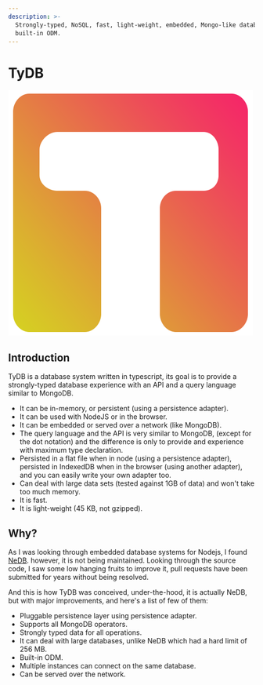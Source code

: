 ```yaml
---
description: >-
  Strongly-typed, NoSQL, fast, light-weight, embedded, Mongo-like database with
  built-in ODM.
---
```


# TyDB

![](.gitbook/assets/logo.ts.png)

## Introduction

TyDB is a database system written in typescript, its goal is to provide a strongly-typed database experience with an API and a query language similar to MongoDB.

* It can be in-memory, or persistent \(using a persistence adapter\).
* It can be used with NodeJS or in the browser.
* It can be embedded or served over a network \(like MongoDB\).
* The query language and the API is very similar to MongoDB, \(except for the dot notation\) and the difference is only to provide and experience with maximum type declaration.
* Persisted in a flat file when in node \(using a persistence adapter\), persisted in IndexedDB when in the browser \(using another adapter\), and you can easily write your own adapter too.
* Can deal with large data sets \(tested against 1GB of data\) and won't take too much memory.
* It is fast.
* It is light-weight \(45 KB, not gzipped\).

## Why?

As I was looking through embedded database systems for Nodejs, I found [NeDB](https://github.com/louischatriot/nedb/). however, it is not being maintained. Looking through the source code, I saw some low hanging fruits to improve it, pull requests have been submitted for years without being resolved.

And this is how TyDB was conceived, under-the-hood, it is actually NeDB, but with major improvements, and here's a list of few of them:

* Pluggable persistence layer using persistence adapter.
* Supports all MongoDB operators.
* Strongly typed data for all operations.
* It can deal with large databases, unlike NeDB which had a hard limit of 256 MB.
* Built-in ODM.
* Multiple instances can connect on the same database.
* Can be served over the network.



